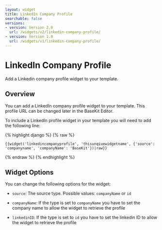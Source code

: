 ```yaml
---
layout: widget
title: LinkedIn Company Profile
searchable: false
versions:
- version: Version 2.0
  url: /widgets/v2/linkedin-company-profile/
- version: Version 1.0
  url: /widgets/v1/linkedin-company-profile/
---
```


# LinkedIn Company Profile

Add a Linkedin company profile widget to your template.

## Overview

You can add a LinkedIn company profile widget to your template. This profile URL can be changed later in the BaseKit Editor.

To include a LinkedIn profile widget in your template you will need to add the following line:

{% highlight django %}
{% raw %}

	{{widget('linkedincompanyprofile', 'thisunqiuewidgetname', {'source': 'companyname', 'companyName': 'BaseKit'})|raw}}

{% endraw %}
{% endhighlight %}

## Widget Options

You can change the following options for the widget:

* ```source```: The source type. Possible values: ```companyName``` or ```id```

* ```companyName```: If the type is set to ```companyName``` you have to set the company name to allow the widget to retrieve the profile

* ```linkedinID```: If the type is set to ```id``` you have to set the linkedin ID to allow the widget to retrieve the profile
